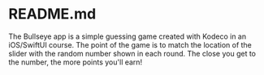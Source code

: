 #  README.md

The Bullseye app is a simple guessing game created with Kodeco in an iOS/SwiftUI course. The point of the game is to match the location of the slider with the random number shown in each round. The close you get to the number, the more points you'll earn!


